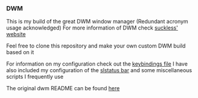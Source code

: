 ### DWM

This is my build of the great DWM window manager (Redundant acronym usage acknowledged)
For more information of DWM check [suckless' website](https://dwm.suckless.org)

Feel free to clone this repository and make your own custom DWM build based on it

For information on my configuration check out the [keybindings file](./keybindings.md)
I have also included my configuration of the [slstatus bar](https://tools.suckless.org/slstatus/) and some miscellaneous scripts I frequently use

The original dwm README can be found [here](./README.orig)
